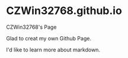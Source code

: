 # CZWin32768.github.io

CZWin32768's Page

Glad to creat my own Github Page.

I'd like to learn more about markdown.
